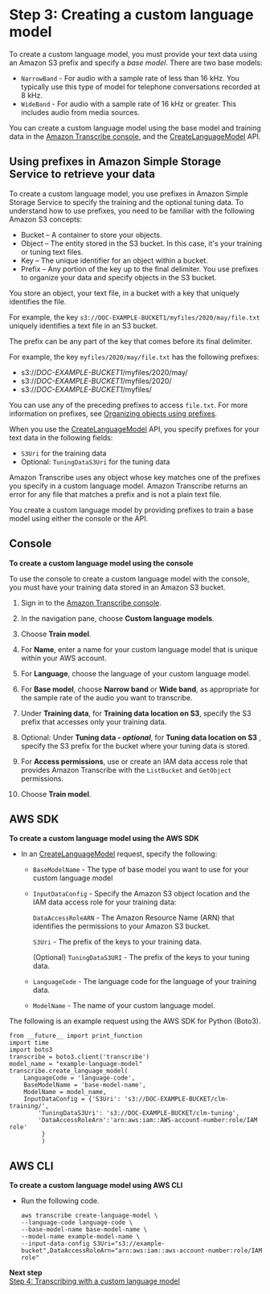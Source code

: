 # Step 3: Creating a custom language model<a name="create-custom-language-model"></a>

To create a custom language model, you must provide your text data using an Amazon S3 prefix and specify a *base model*\. There are two base models:
+ `NarrowBand` \- For audio with a sample rate of less than 16 kHz\. You typically use this type of model for telephone conversations recorded at 8 kHz\.
+ `WideBand` \- For audio with a sample rate of 16 kHz or greater\. This includes audio from media sources\.

You can create a custom language model using the base model and training data in the [Amazon Transcribe console](https://console.aws.amazon.com/transcribe/), and the [CreateLanguageModel](API_CreateLanguageModel.md) API\.

## Using prefixes in Amazon Simple Storage Service to retrieve your data<a name="prefix-get-data"></a>

To create a custom language model, you use prefixes in Amazon Simple Storage Service to specify the training and the optional tuning data\. To understand how to use prefixes, you need to be familiar with the following Amazon S3 concepts:
+ Bucket – A container to store your objects\.
+ Object – The entity stored in the S3 bucket\. In this case, it's your training or tuning text files\.
+ Key – The unique identifier for an object within a bucket\. 
+ Prefix – Any portion of the key up to the final delimiter\. You use prefixes to organize your data and specify objects in the S3 bucket\.

You store an object, your text file, in a bucket with a key that uniquely identifies the file\.

For example, the key `s3://DOC-EXAMPLE-BUCKET1/myfiles/2020/may/file.txt` uniquely identifies a text file in an S3 bucket\.

The prefix can be any part of the key that comes before its final delimiter\.

For example, the key `myfiles/2020/may/file.txt` has the following prefixes:
+ s3://*DOC\-EXAMPLE\-BUCKET1*/myfiles/2020/may/
+ s3://*DOC\-EXAMPLE\-BUCKET1*/myfiles/2020/
+ s3://*DOC\-EXAMPLE\-BUCKET1*/myfiles/

You can use any of the preceding prefixes to access `file.txt`\. For more information on prefixes, see [Organizing objects using prefixes](https://docs.aws.amazon.com/AmazonS3/latest/userguide/using-prefixes.html)\. 

When you use the [CreateLanguageModel](API_CreateLanguageModel.md) API, you specify prefixes for your text data in the following fields: 
+ `S3Uri` for the training data
+ Optional: `TuningDataS3Uri` for the tuning data

Amazon Transcribe uses any object whose key matches one of the prefixes you specify in a custom language model\. Amazon Transcribe returns an error for any file that matches a prefix and is not a plain text file\.

You create a custom language model by providing prefixes to train a base model using either the console or the API\.

## Console<a name="create-console"></a>

**To create a custom language model using the console**

To use the console to create a custom language model with the console, you must have your training data stored in an Amazon S3 bucket\.

1. Sign in to the [Amazon Transcribe console](https://console.aws.amazon.com/transcribe/)\.

1. In the navigation pane, choose **Custom language models**\.

1. Choose **Train model**\.

1. For **Name**, enter a name for your custom language model that is unique within your AWS account\.

1. For **Language**, choose the language of your custom language model\.

1. For **Base model**, choose **Narrow band** or **Wide band**, as appropriate for the sample rate of the audio you want to transcribe\.

1. Under **Training data**, for **Training data location on S3**, specify the S3 prefix that accesses only your training data\.

1. Optional: Under **Tuning data \- *optional***, for **Tuning data location on S3** , specify the S3 prefix for the bucket where your tuning data is stored\.

1. For **Access permissions**, use or create an IAM data access role that provides Amazon Transcribe with the `ListBucket` and `GetObject` permissions\.

1. Choose **Train model**\.

## AWS SDK<a name="create-api"></a>

**To create a custom language model using the AWS SDK**
+ In an [CreateLanguageModel](API_CreateLanguageModel.md) request, specify the following:
  + `BaseModelName` \- The type of base model you want to use for your custom language model
  + `InputDataConfig` \- Specify the Amazon S3 object location and the IAM data access role for your training data:

    `DataAccessRoleARN` \- The Amazon Resource Name \(ARN\) that identifies the permissions to your Amazon S3 bucket\.

    `S3Uri` \- The prefix of the keys to your training data\.

    \(Optional\) `TuningDataS3URI` \- The prefix of the keys to your tuning data\.
  + `LanguageCode` \- The language code for the language of your training data\.
  + `ModelName` \- The name of your custom language model\.

The following is an example request using the AWS SDK for Python \(Boto3\)\.

```
from __future__ import print_function
import time
import boto3
transcribe = boto3.client('transcribe')
model_name = "example-language-model"
transcribe.create_language_model(
    LanguageCode = 'language-code',
    BaseModelName = 'base-model-name',
    ModelName = model_name,
    InputDataConfig = {'S3Uri': 's3://DOC-EXAMPLE-BUCKET/clm-training/',
        'TuningDataS3Uri': 's3://DOC-EXAMPLE-BUCKET/clm-tuning',
        'DataAccessRoleArn':'arn:aws:iam::AWS-account-number:role/IAM role'
         }
         )
```

## AWS CLI<a name="create-cli"></a>

**To create a custom language model using AWS CLI**
+ Run the following code\.

  ```
  aws transcribe create-language-model \ 
  --language-code language-code \ 
  --base-model-name base-model-name \ 
  --model-name example-model-name \ 
  --input-data-config S3Uri="s3://example-bucket",DataAccessRoleArn="arn:aws:iam::aws-account-number:role/IAM role"
  ```

**Next step**  
[Step 4: Transcribing with a custom language model](clm-transcription.md)